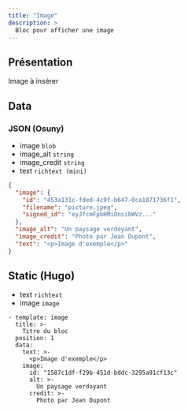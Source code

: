 ```yaml
---
title: "Image"
description: >
  Bloc pour afficher une image
---
```


## Présentation

Image à insérer


## Data

### JSON (Osuny)

* image ```blob```
* image_alt ```string```
* image_credit ```string```
* text ```richtext (mini)```

```json
{
  "image": {
    "id": "453a131c-fded-4c9f-b647-0ca1871736f1",
    "filename": "picture.jpeg",
    "signed_id": "eyJfcmFpbHMiOnsibWVz..."
  },
  "image_alt": "Un paysage verdoyant",
  "image_credit": "Photo par Jean Dupont",
  "text": "<p>Image d'exemple</p>"
}
```

## Static (Hugo)

* text ```richtext```
* image ```image```

```
- template: image
  title: >-
    Titre du bloc
  position: 1
  data:
    text: >-
      <p>Image d'exemple</p>
    image:
      id: "1587c1df-f29b-451d-bddc-3295a91cf13c"
      alt: >-
        Un paysage verdoyant
      credit: >-
        Photo par Jean Dupont
```
